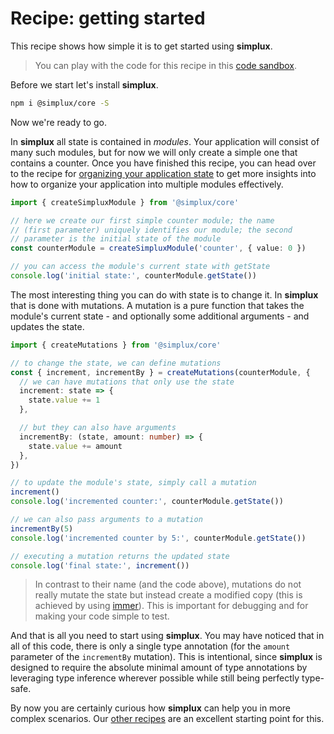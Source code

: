 # Recipe: getting started

This recipe shows how simple it is to get started using **simplux**.

> You can play with the code for this recipe in this [code sandbox](https://codesandbox.io/s/github/MrWolfZ/simplux/tree/master/recipes/basics/getting-started).

Before we start let's install **simplux**.

```sh
npm i @simplux/core -S
```

Now we're ready to go.

In **simplux** all state is contained in _modules_. Your application will consist of many such modules, but for now we will only create a simple one that contains a counter. Once you have finished this recipe, you can head over to the recipe for [organizing your application state](../../advanced/organizing-application-state#readme) to get more insights into how to organize your application into multiple modules effectively.

```ts
import { createSimpluxModule } from '@simplux/core'

// here we create our first simple counter module; the name
// (first parameter) uniquely identifies our module; the second
// parameter is the initial state of the module
const counterModule = createSimpluxModule('counter', { value: 0 })

// you can access the module's current state with getState
console.log('initial state:', counterModule.getState())
```

The most interesting thing you can do with state is to change it. In **simplux** that is done with mutations. A mutation is a pure function that takes the module's current state - and optionally some additional arguments - and updates the state.

```ts
import { createMutations } from '@simplux/core'

// to change the state, we can define mutations
const { increment, incrementBy } = createMutations(counterModule, {
  // we can have mutations that only use the state
  increment: state => {
    state.value += 1
  },

  // but they can also have arguments
  incrementBy: (state, amount: number) => {
    state.value += amount
  },
})

// to update the module's state, simply call a mutation
increment()
console.log('incremented counter:', counterModule.getState())

// we can also pass arguments to a mutation
incrementBy(5)
console.log('incremented counter by 5:', counterModule.getState())

// executing a mutation returns the updated state
console.log('final state:', increment())
```

> In contrast to their name (and the code above), mutations do not really mutate the state but instead create a modified copy (this is achieved by using [immer](https://github.com/immerjs/immer)). This is important for debugging and for making your code simple to test.

And that is all you need to start using **simplux**. You may have noticed that in all of this code, there is only a single type annotation (for the `amount` parameter of the `incrementBy` mutation). This is intentional, since **simplux** is designed to require the absolute minimal amount of type annotations by leveraging type inference wherever possible while still being perfectly type-safe.

By now you are certainly curious how **simplux** can help you in more complex scenarios. Our [other recipes](../../../../..#recipes) are an excellent starting point for this.
